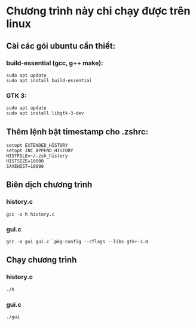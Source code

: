 # Chương trình này chỉ chạy được trên linux
## Cài các gói ubuntu cần thiết:
### build-essential (gcc, g++ make):
```
sudo apt update
sudo apt install build-essential
```
### GTK 3:
```
sudo apt update
sudo apt install libgtk-3-dev
```
## Thêm lệnh bật timestamp cho .zshrc:
```
setopt EXTENDED_HISTORY
setopt INC_APPEND_HISTORY
HISTFILE=~/.zsh_history
HISTSIZE=10000
SAVEHIST=10000
```
## Biên dịch chương trình
### history.c
``` gcc -o h history.c ```
### gui.c
``` gcc -o gui gui.c `pkg-config --cflags --libs gtk+-3.0 ```
## Chạy chương trình
### history.c
``` ./h ```
### gui.c
``` ./gui ```

